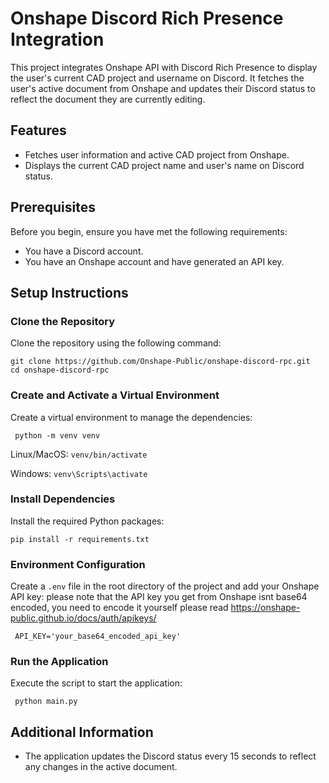 # Onshape Discord Rich Presence Integration

This project integrates Onshape API with Discord Rich Presence to display the user's current CAD project and username on Discord. It fetches the user's active document from Onshape and updates their Discord status to reflect the document they are currently editing.

## Features

- Fetches user information and active CAD project from Onshape.
- Displays the current CAD project name and user's name on Discord status.

## Prerequisites

Before you begin, ensure you have met the following requirements:
- You have a Discord account.
- You have an Onshape account and have generated an API key.

## Setup Instructions

### Clone the Repository

Clone the repository using the following command:

```git clone https://github.com/Onshape-Public/onshape-discord-rpc.git``` \
```cd onshape-discord-rpc```


### Create and Activate a Virtual Environment

Create a virtual environment to manage the dependencies:
	
``` python -m venv venv```

Linux/MacOS:
```venv/bin/activate ```

Windows:
```venv\Scripts\activate ```


### Install Dependencies

Install the required Python packages:

```pip install -r requirements.txt```


### Environment Configuration

Create a `.env` file in the root directory of the project and add your 
Onshape API key:
please note that the API key you get from Onshape isnt base64 encoded, you need to encode it yourself please read 
https://onshape-public.github.io/docs/auth/apikeys/

``` API_KEY='your_base64_encoded_api_key'```


### Run the Application

Execute the script to start the application:

``` python main.py```


## Additional Information

- The application updates the Discord status every 15 seconds to reflect any changes in the active document.

